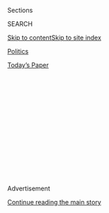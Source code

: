 <div id="app">

<div>

<div>

<div>

<div class="NYTAppHideMasthead css-1q2w90k e1suatyy0">

<div class="section css-ui9rw0 e1suatyy2">

<div class="css-eph4ug er09x8g0">

<div class="css-6n7j50">

</div>

<span class="css-1dv1kvn">Sections</span>

<div class="css-10488qs">

<span class="css-1dv1kvn">SEARCH</span>

</div>

[Skip to content](#site-content)[Skip to site
index](#site-index)

</div>

<div id="masthead-section-label" class="css-1wr3we4 eaxe0e00">

[Politics](https://www.nytimes3xbfgragh.onion/section/politics)

</div>

<div class="css-10698na e1huz5gh0">

</div>

</div>

<div id="masthead-bar-one" class="section hasLinks css-15hmgas e1csuq9d3">

<div class="css-uqyvli e1csuq9d0">

</div>

<div class="css-1uqjmks e1csuq9d1">

</div>

<div class="css-9e9ivx">

[](https://myaccount.nytimes3xbfgragh.onion/auth/login?response_type=cookie&client_id=vi)

</div>

<div class="css-1bvtpon e1csuq9d2">

[Today’s
Paper](https://www.nytimes3xbfgragh.onion/section/todayspaper)

</div>

</div>

</div>

</div>

<div data-aria-hidden="false">

<div id="site-content" data-role="main">

<div>

<div class="css-1aor85t" style="opacity:0.000000001;z-index:-1;visibility:hidden">

<div class="css-1hqnpie">

<div class="css-epjblv">

<span class="css-17xtcya">[Politics](/section/politics)</span><span class="css-x15j1o">|</span><span class="css-fwqvlz">Kris
Kobach Loses Kansas Senate Primary, Easing Republican
Worries</span>

</div>

<div class="css-k008qs">

<div class="css-1iwv8en">

<span class="css-18z7m18"></span>

<div>

</div>

</div>

<span class="css-1n6z4y">https://nyti.ms/3frasv7</span>

<div class="css-1705lsu">

<div class="css-4xjgmj">

<div class="css-4skfbu" data-role="toolbar" data-aria-label="Social Media Share buttons, Save button, and Comments Panel with current comment count" data-testid="share-tools">

  - 
  - 
  - 
  - 
    
    <div class="css-6n7j50">
    
    </div>

  - 

</div>

</div>

</div>

</div>

</div>

</div>

<div id="NYT_TOP_BANNER_REGION" class="css-13pd83m">

</div>

<div id="top-wrapper" class="css-1sy8kpn">

<div id="top-slug" class="css-l9onyx">

Advertisement

</div>

[Continue reading the main
story](#after-top)

<div class="ad top-wrapper" style="text-align:center;height:100%;display:block;min-height:250px">

<div id="top" class="place-ad" data-position="top" data-size-key="top">

</div>

</div>

<div id="after-top">

</div>

</div>

<div>

<div id="sponsor-wrapper" class="css-1hyfx7x">

<div id="sponsor-slug" class="css-19vbshk">

Supported by

</div>

[Continue reading the main
story](#after-sponsor)

<div id="sponsor" class="ad sponsor-wrapper" style="text-align:center;height:100%;display:block">

</div>

<div id="after-sponsor">

</div>

</div>

<div class="css-186x18t">

</div>

<div class="css-1vkm6nb ehdk2mb0">

# Kris Kobach Loses Kansas Senate Primary, Easing Republican Worries

</div>

In Missouri, Cori Bush, a progressive activist, upset the 10-term
incumbent William Lacy Clay Jr., marking another major step forward for
the progressive movement in its bid to threaten centrist
officials.

<div class="css-79elbk" data-testid="photoviewer-wrapper">

<div class="css-z3e15g" data-testid="photoviewer-wrapper-hidden">

</div>

<div class="css-1a48zt4 ehw59r15" data-testid="photoviewer-children">

![<span class="css-16f3y1r e13ogyst0" data-aria-hidden="true">Representative
Roger Marshall speaking with reporters near Pawnee Rock, Kan., on
Tuesday. Mr. Marshall had been seen by establishment Republicans as the
stronger general election
candidate.</span><span class="css-cnj6d5 e1z0qqy90" itemprop="copyrightHolder"><span class="css-1ly73wi e1tej78p0">Credit...</span><span><span>Travis
Heying/The Wichita Eagle, via Associated
Press</span></span></span>](https://static01.graylady3jvrrxbe.onion/images/2020/08/04/us/politics/04election-ledeall-marshall-sub/merlin_175315569_88f0675c-2295-444e-a659-0c9a83ca54fa-articleLarge.jpg?quality=75&auto=webp&disable=upscale)

</div>

</div>

<div class="css-18e8msd">

<div class="css-pdw9fk epjyd6m0">

<div class="css-1txwxcy ey68jwv0" data-aria-hidden="true">

[![Astead W.
Herndon](https://static01.graylady3jvrrxbe.onion/images/2018/09/14/us/author-head-astead/author-head-astead-thumbLarge-v2.png
"Astead W. Herndon")](https://www.nytimes3xbfgragh.onion/by/astead-w-herndon)[![Katie
Glueck](https://static01.graylady3jvrrxbe.onion/images/2020/01/29/reader-center/author-katie-glueck/author-katie-glueck-thumbLarge.png
"Katie Glueck")](https://www.nytimes3xbfgragh.onion/by/katie-glueck)

</div>

<div class="css-1baulvz">

By [<span class="css-1baulvz" itemprop="name">Astead W.
Herndon</span>](https://www.nytimes3xbfgragh.onion/by/astead-w-herndon)
and [<span class="css-1baulvz last-byline" itemprop="name">Katie
Glueck</span>](https://www.nytimes3xbfgragh.onion/by/katie-glueck)

</div>

</div>

  - 
    
    <div class="css-ld3wwf e16638kd2">
    
    Published Aug. 4, 2020Updated Aug. 5, 2020,
    <span class="css-epvm6">12:57 a.m.
    ET</span>
    
    </div>

  - 
    
    <div class="css-4xjgmj">
    
    <div class="css-pvvomx" data-role="toolbar" data-aria-label="Social Media Share buttons, Save button, and Comments Panel with current comment count" data-testid="share-tools">
    
      - 
      - 
      - 
      - 
        
        <div class="css-6n7j50">
        
        </div>
    
      - 
    
    </div>
    
    </div>

</div>

</div>

<div class="section meteredContent css-1r7ky0e" name="articleBody" itemprop="articleBody">

<div class="css-1fanzo5 StoryBodyCompanionColumn">

<div class="css-53u6y8">

Kansas Republicans on Tuesday soundly rejected the Senate bid of Kris W.
Kobach, a polarizing figure in state politics and a staunch ally of
[President
Trump](https://www.nytimes3xbfgragh.onion/interactive/2020/us/elections/donald-trump.html)’s,
choosing instead to nominate a conservative congressman who was the
preferred choice of party leaders.

Mr. Kobach was defeated in the primary by Representative Roger Marshall,
The Associated Press reported, a major relief to G.O.P. officials in
Kansas and Washington who had worried that Mr. Kobach would uniquely
jeopardize the seat in the general election and would be a thorn in the
side of party leadership if he won. Mr. Marshall will face State Senator
Barbara Bollier, a former Republican herself who switched parties, in
November.

In Missouri, a progressive activist, Cori Bush, [pulled off a stunning
upset](https://www.nytimes3xbfgragh.onion/2020/08/05/us/politics/cori-bush-missouri-william-lacy-clay.html)
against the longtime incumbent William Lacy Clay Jr., The A.P. reported,
marking a turning point for the progressive movement in its bid to
threaten more centrist elected officials. If she wins in November, Ms.
Bush, a nurse who was a local leader in the Black Lives Matter movement
in St. Louis, would be the first person outside the Clay family to
represent the seat in more than 50 years.

</div>

</div>

<div class="css-1fanzo5 StoryBodyCompanionColumn">

<div class="css-53u6y8">

Ms. Bush, 44, would also become the first Black woman to represent
Missouri in Congress.

In a closely watched Democratic House race in Michigan, Representative
Rashida Tlaib was facing a tough challenge from her 2018 rival, Brenda
Jones, with little of the vote having been reported late in the evening.
Ms. Tlaib is a member of the progressive “squad” of women of color who
helped shape the party’s House majority.

</div>

</div>

<div>

</div>

<div class="css-1fanzo5 StoryBodyCompanionColumn">

<div class="css-53u6y8">

Mr. Kobach, a former Kansas secretary of state known for his hard-line
views on immigration and voting rights, was seen by party leaders as an
especially weak potential general election candidate, even in a state
that has not sent a Democrat to the Senate in 88 years. In the 2018
governor’s race, Mr. Kobach lost to Laura Kelly, a Democrat, and heading
into this week’s contest, Senate Republican polling showed that nearly
30 percent of Republican primary voters indicated they would support Ms.
Bollier in the general election if Mr. Kobach were the nominee.

Early results indicated that Mr. Kobach lost counties he had won handily
in the 2018 primary, and in some places he lost last cycle, the margins
of defeat were bigger this time. A rival candidate, [Bob
Hamilton](https://www.kansascity.com/news/politics-government/article244374532.html),
a businessman who started a successful plumbing company and has lent his
own campaign several million dollars, also took some counties Mr. Kobach
had won in the 2018 primary. (His slogan: “Send in a plumber to drain
the swamp.”)

It is possible that the race could still be in play this fall, as
Republicans confront a challenging political landscape shaped by
disapproval of Mr. Trump’s leadership during the coronavirus crisis. But
Republicans and Democrats alike expected the state to be much more
competitive if Mr. Kobach had won the nomination.

</div>

</div>

<div class="css-79elbk" data-testid="photoviewer-wrapper">

<div class="css-z3e15g" data-testid="photoviewer-wrapper-hidden">

</div>

<div class="css-1a48zt4 ehw59r15" data-testid="photoviewer-children">

![<span class="css-16f3y1r e13ogyst0" data-aria-hidden="true">Kris
Kobach, the former Kansas secretary of state, is known for his hard-line
views on immigration and voting
rights. </span><span class="css-cnj6d5 e1z0qqy90" itemprop="copyrightHolder"><span class="css-1ly73wi e1tej78p0">Credit...</span><span>Charlie
Riedel/Associated
Press</span></span>](https://static01.graylady3jvrrxbe.onion/images/2020/08/04/us/politics/04election-ledeall3/merlin_171905724_5d9215fb-0509-4d26-8003-4ca3a46bf78a-articleLarge.jpg?quality=75&auto=webp&disable=upscale)

</div>

</div>

<div class="css-1fanzo5 StoryBodyCompanionColumn">

<div class="css-53u6y8">

Kansas was one of several states, including Missouri, Michigan and
Arizona, holding some of the last remaining primaries before November’s
general election. It was a new test of the mail-in voting systems that
many states are relying on during the coronavirus pandemic. The lack of
immediate results in some places was yet another precursor of what is
likely to unfold in November, when the reliance on absentee voting
systems could delay results past Election Day.

That dynamic was evident on Tuesday in New York City, where, six weeks
after Primary Day, the Board of Elections [delivered long-awaited
victories to two
Democrats](https://www.nytimes3xbfgragh.onion/2020/08/04/nyregion/maloney-torres-ny-congressional-races.html):
Ritchie Torres, a 32-year-old New York City councilman, who won a 12-way
Democratic primary for a soon-to-be open House seat, and Representative
Carolyn B. Maloney, a longtime incumbent. The expansive use of
vote-by-mail in New York was viewed by some as a test of whether the
nation is ready for November.

The contests nationwide on Tuesday were a microcosm of several political
themes the parties are confronting, including the embrace of Republican
candidates fashioned in the style of Mr. Trump and the left-wing push to
unseat more centrist House Democrats.

On the Republican side, the Kansas Senate race in particular offered
another reminder that the party divisions that existed before Mr. Trump
won will persist even after he leaves office. That includes the
disagreement between deeply conservative activists, who are skeptical of
Washington and approve of the type of white identity politics Mr. Trump
has embraced, and the party’s traditional establishment — many members
of which have argued that such messaging hurts the party long-term.

One Republican House member, Representative Steve Watkins of Kansas,
fell to a primary challenger, Jake LaTurner. Mr. Watkins had been
[charged with four counts of voter
fraud](https://www.nytimes3xbfgragh.onion/2020/07/14/us/steve-watkins-voter-fraud-kansas.html)
last month, which capped off an embattled two years in Congress after he
was elected in 2018. Mr. Watkins reportedly listed a UPS store in Topeka
as his official residence on a change-of-address form for voter
registration in 2019.

The success in Missouri of Ms. Bush, shows a new pathway for
the<span class="css-8l6xbc evw5hdy0"> </span>left-wing efforts to remake
the House Democratic caucus. Since 2018, progressives have found some
success in heavily Democratic districts with a white incumbent and a
majority-minority population, a pathway executed by successful House
challengers like Alexandria Ocasio-Cortez in New York, Ayanna Pressley
in Massachusetts and Jamaal Bowman in New York, who coupled the
insurgent message of ideological change with an argument about racial
representation.

Ms. Bush is the first example of that wing defeating a Black or Latino
members of the party’s establishment. Earlier this year, other longtime
Black caucus members in Ohio and New York also easily defeated
challengers, and some members of the Congressional Black Caucus crowed
that the party’s left wing could not threaten them. That is no longer
true.

</div>

</div>

<div class="css-1fanzo5 StoryBodyCompanionColumn">

<div class="css-53u6y8">

Ms. Bush also won without the full backing of the progressive apparatus.
Though she received support from political groups such as Justice
Democrats and Sunrise Movement, and from Senator Bernie Sanders of
Vermont, she did not have the full-throated support of other figures
including Ms. Ocasio-Cortez.

Ms. Bush had sought to reframe the race in the wake of the
recent<span class="css-8l6xbc evw5hdy0"> </span>protests across the
country over police brutality and racism, arguing that she was attuned
to the needs of Black voters, and that Mr. Clay had not made a
sufficient impact during his years in Congress. Ms. Bush leaned on the
region’s recent history of activism stemming from the protests in
Ferguson, Mo., that kicked off the Black Lives Matter movement in 2014.

“Tonight, Missouri’s 1st has decided that an incremental approach isn’t
going to work any longer,” Ms. Bush said after her win.

Missouri voters also approved the expansion of Medicaid to more than
200,000 low-income adults, a break from the Trump Administration, which
has tried to repeal the Affordable Care Act.

States handled the election activity Tuesday with moderate success, as
Americans continued to show a degree of **** comfort with mail-in and
absentee voting systems even as Mr. Trump and his allies have sought to
sow distrust. In Michigan, more than 1.6 million voters had turned in an
absentee ballot by Tuesday evening, according to election officials, a
sizable portion of the total electorate.

The contests unfolded at a moment of extraordinary turmoil in the
nation, capping a summer defined by a pandemic and economic crisis, as
well as a national outcry over racism and police brutality. And on both
sides of the aisle, the races tested enthusiasm for voting amid a public
health crisis.

In Detroit, Corlette Selman, 59, a hair stylist wearing a Black Lives
Matter mask, said she felt as if she were voting for her life on
Tuesday.

</div>

</div>

<div class="css-79elbk" data-testid="photoviewer-wrapper">

<div class="css-z3e15g" data-testid="photoviewer-wrapper-hidden">

</div>

<div class="css-1a48zt4 ehw59r15" data-testid="photoviewer-children">

<div class="css-1xdhyk6 erfvjey0">

<span class="css-1ly73wi e1tej78p0">Image</span>

<div class="css-zjzyr8">

<div data-testid="lazyimage-container" style="height:257.77777777777777px">

</div>

</div>

</div>

<span class="css-16f3y1r e13ogyst0" data-aria-hidden="true">Corlette
Selman in front of a line of people waiting to vote outside the Detroit
Department of
Elections.</span><span class="css-cnj6d5 e1z0qqy90" itemprop="copyrightHolder"><span class="css-1ly73wi e1tej78p0">Credit...</span><span>Elaine
Cromie for The New York Times</span></span>

</div>

</div>

<div class="css-1fanzo5 StoryBodyCompanionColumn">

<div class="css-53u6y8">

“What’s most important for me is to get the proper people in place to
take over the Senate, to maintain the House and to get us a new
president, because we can’t live like this anymore,” she said.

In Kansas, a statewide race for a Democrat is always an uphill battle.
But after the moderate Kansas City suburbs sent a Democrat to Congress
in 2018, and as Mr. Trump faces a backlash even in red states,
Republican strategists had grown increasingly uneasy about the contest
over all — though many observers’ fears were especially concentrated on
the prospect of a Kobach nomination.

“The Republican majority in this country may well go through Kansas and
we are the backstop,” Mr. Marshall said on Tuesday, [according
to](https://www.kansascity.com/news/politics-government/election/article244717957.html)
The Kansas City Star. Mr. Kobach, in his concession speech, promised to
“do everything I can” to help Republicans hold the seat, the Star
reported.

Mr. Kobach, who has run for office [multiple
times](https://www.nytimes3xbfgragh.onion/2017/06/13/magazine/the-man-behind-trumps-voter-fraud-obsession.html),
has long been a controversial figure in Kansas. He has cultivated a
devoted conservative following but has also alienated more centrist
Republicans.

Throughout the race, he sought to paint his lead primary rival, Mr.
Marshall, as too moderate and insufficiently supportive of the
president. Mr. Marshall, who is in fact deeply conservative especially
on social issues, fought those characterizations at every turn while the
Senate Republican leadership implored Mr. Trump to endorse Mr. Marshall
and block Mr. Kobach. The president did not do so, fueling tensions
between Capitol Hill and the White House.

On Tuesday evening, Mr. Trump spoke with Mr. Marshall, and the
congressman [put the president on
speakerphone](https://twitter.com/RogerMarshallMD/status/1290840935807549440?s=20)
at an election night gathering.

</div>

</div>

<div class="css-1fanzo5 StoryBodyCompanionColumn">

<div class="css-53u6y8">

“Well, I want to congratulate everybody and Roger, that’s an incredible
race,” Mr. Trump said, pledging his “total support.” “Now we have to win
the one on Nov. 3. We have to win a couple of them on Nov. 3, come to
think.”

Mr. Marshall was not the original top choice of party leaders, who had
hoped that Secretary of State Mike Pompeo, a former Kansas congressman,
would enter the race.

When Mr. Pompeo declined to run, top Senate Republicans rallied around
Mr. Marshall, as did a range of influential organizations, a list that
included the U.S. Chamber of Commerce, the Kansas Farm Bureau and
several anti-abortion groups.<span class="css-8l6xbc evw5hdy0">
</span>The National Republican Senatorial Committee also quietly led a
voter contact effort called “Operation Scorched Prairie” aimed at
boosting Mr. Marshall, according to a person familiar with the effort,
making 2.3 million unique voter contacts over text and calls in the
final six days of the race.

In Arizona, Joe Arpaio, the bellicose former sheriff who gained
international celebrity for his hardline immigration policies, was in a
dead heat with his former chief deputy in the Republican primary for his
old job, with many mail-in ballots still to be counted.

Luke Broadwater, Nick Corasaniti and Kathleen Gray contributed
reporting.

</div>

</div>

<div>

</div>

</div>

<div>

</div>

<div>

</div>

<div>

</div>

<div>

<div id="bottom-wrapper" class="css-1ede5it">

<div id="bottom-slug" class="css-l9onyx">

Advertisement

</div>

[Continue reading the main
story](#after-bottom)

<div id="bottom" class="ad bottom-wrapper" style="text-align:center;height:100%;display:block;min-height:90px">

</div>

<div id="after-bottom">

</div>

</div>

</div>

</div>

</div>

## Site Index

<div>

</div>

## Site Information Navigation

  - [© <span>2020</span> <span>The New York Times
    Company</span>](https://help.nytimes3xbfgragh.onion/hc/en-us/articles/115014792127-Copyright-notice)

<!-- end list -->

  - [NYTCo](https://www.nytco.com/)
  - [Contact
    Us](https://help.nytimes3xbfgragh.onion/hc/en-us/articles/115015385887-Contact-Us)
  - [Work with us](https://www.nytco.com/careers/)
  - [Advertise](https://nytmediakit.com/)
  - [T Brand Studio](http://www.tbrandstudio.com/)
  - [Your Ad
    Choices](https://www.nytimes3xbfgragh.onion/privacy/cookie-policy#how-do-i-manage-trackers)
  - [Privacy](https://www.nytimes3xbfgragh.onion/privacy)
  - [Terms of
    Service](https://help.nytimes3xbfgragh.onion/hc/en-us/articles/115014893428-Terms-of-service)
  - [Terms of
    Sale](https://help.nytimes3xbfgragh.onion/hc/en-us/articles/115014893968-Terms-of-sale)
  - [Site
    Map](https://spiderbites.nytimes3xbfgragh.onion)
  - [Help](https://help.nytimes3xbfgragh.onion/hc/en-us)
  - [Subscriptions](https://www.nytimes3xbfgragh.onion/subscription?campaignId=37WXW)

</div>

</div>

</div>

</div>
